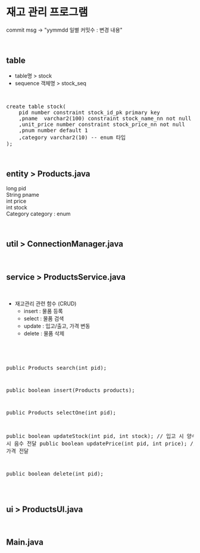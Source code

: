 # 재고 관리 프로그램

commit msg -> "yymmdd 일별 커밋수 : 변경 내용"


<br/>

## table

- table명 > stock
- sequence 객체명 > stock_seq


<br/>
<pre>
create table stock(
    pid number constraint stock_id_pk primary key
    ,pname  varchar2(100) constraint stock_name_nn not null
    ,unit_price number constraint stock_price_nn not null
    ,pnum number default 1
    ,category varchar2(10) -- enum 타입
);
</pre>


<br/>

## entity > Products.java
long pid\
String pname\
int price\
int stock\
Category category  : enum

<br/>

## util > ConnectionManager.java


<br/>

## service > ProductsService.java

<br/>

- 재고관리 관련 함수  (CRUD)
  - insert : 물품 등록
  - select : 물품 검색
  - update : 입고/출고, 가격 변동 
  - delete : 물품 삭제

<br/>
<pre>

public Products search(int pid);

public boolean insert(Products products);

public Products selectOne(int pid);

public boolean updateStock(int pid, int stock); // 입고 시 양수, 출고 시 음수 전달
public boolean updatePrice(int pid, int price); // 변경할 가격 전달

public boolean delete(int pid); 
</pre>

<br/>

## ui > ProductsUI.java

<br/>

## Main.java